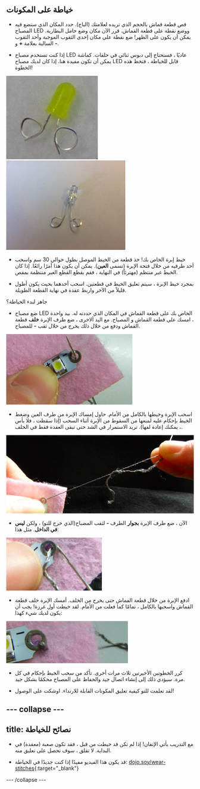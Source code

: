 ## خياطة على المكونات

+ قص قطعة قماش بالحجم الذي تريده لعلامتك (الباج). حدد المكان الذي ستضع فيه المصباح LED ووضع نقطة على قطعة القماش. قرر الآن مكان وضع حامل البطارية. يمكن أن يكون على الظهر! ضع نقطة على مكان إحدى الثقوب الموجبة وأحد الثقوب السالبة بعلامة **+** و **-**.

+ إذا كنت تستخدم مصباح LED عاديًا ، فستحتاج إلى دبوس ثنائي في حلقات. كماشة يمكن أن تكون مفيدة هنا. إذا كان لديك مصباح LED قابل للخياطة ، فتخط هذه الخطوة!

![](images/led_loops1.png) ![](images/LED_loops2.JPG)

+ خيط إبرة الخاص بك! خذ قطعة من الخيط الموصل بطول حوالي 30 سم واسحب أحد طرفيه من خلال فتحة الإبرة (تسمى **العين**). يمكن أن يكون هذا أمرًا رائعًا. إذا كان الخيط غير منتظم (مهترئاً) في النهاية ، فقم بقطع القطع الغير منتظمة بمقص.

+ بمجرد خيط الإبرة ، سيتم تعليق الخيط في قطعتين. اسحب أحدهما بحيث يكون أطول قليلاً من الآخر واربط عقدة في نهاية القطعة الطويلة.

جاهز لبدء الخياطة؟

+ ضع مصباح LED الخاص بك على قطعة القماش في المكان الذي حددته له. بيد واحدة ، امسك على قطعة القماش و المصباح. مع اليد ألاخرى ، ضع طرف الإبرة **خلف** قطعة القماش ودفع من خلال ذلك يخرج من خلال ثقب **-** للمصباح.

![](images/needle_through_LED.png)

+ اسحب الإبرة وخيطها بالكامل من الأمام. حاول إمساك الإبرة من طرف العين وضغط الخيط بإحكام عليه لمنعها من السقوط من الإبرة أثناء السحب (إذا سقطت ، فلا بأس ، يمكنك إعادة لفها). تريد الاستمرار في الشد حتى تبقى العقدة فقط في الخلف.

![](images/pull_thread_through.png)

+ الآن ، ضع طرف الإبرة **بجوار** الطرف **-** لثقب المصباح(الذي خرج للتو) ، ولكن **ليس في الداخل**. مثل هذا:

![](images/needle_next_to_LED.png)

+ ادفع الإبرة من خلال قطعة الفماش حتى يخرج من الخلف. أمسك الإبرة خلف قطعة القماش واسحبها بالكامل ، تمامًا كما فعلت من الأمام. لقد خيطت أول غرزة! يجب أن يكون لديك شيء كهذا:

![](images/first_stitch.png)

+ كرر الخطوتين الأخيرتين ثلاث مرات أخرى. تأكد من سحب الخيط بإحكام في كل مرة. سيؤدي ذلك إلى إنشاء اتصال جيد والحفاظ على المصباح محكمًا بشكل جيد.

+ لقد تعلمت للتو كيفية تعليق المكونات القابلة للارتداء. اوشكت على الوصول!

--- collapse ---
---
title: نصائح للخياطة
---

+ مع التدريب يأتي الإتقان! إذا لم تكن قد خيطت من قبل ، فقد تكون صعبة (معقدة) في البداية. لا تقلق ، سوف تحصل على تعليق منه.

+ قد يكون هذا الفيديو مفيدًا إذا كنت جديدًا في الخياطة: [dojo.soy/wear-stitches](http://dojo.soy/wear-stitches){:target="_blank"}

--- /collapse ---
